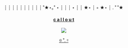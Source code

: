 <div align="center">
┊         ┊       ┊   ┊    ┊        ┊
┊         ┊       ┊   ┊   ˚★⋆｡˚  ⋆
┊         ┊       ┊   ⋆
┊         ┊       ★⋆
┊ ◦
★⋆       ┊ .  ˚
           ˚★
  
#### [c a l l o u t](https://docs.google.com/document/d/1PcBzv2e8AJJUPX3XM7ecv_fNJjUmS8P8kVxdqRMx0_w/edit?usp=sharing)
  
![](https://64.media.tumblr.com/7ac5bbd6781d1a8d218395c14401998a/81b5a1d52a571cd0-b9/s1280x1920/92cd6a7120265e43ac6426c78c35dd6301420792.gifv)






[୭ ˚. ᵎᵎ](https://www.tumblr.com/kiochisato)

